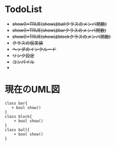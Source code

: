 # TodoList
- ~~show()=TRUE(showはballクラスのメンバ関数)~~
- ~~show()=TRUE(showはbarクラスのメンバ関数)~~
- ~~show()=TRUE(showはblockクラスのメンバ関数)~~
- ~~クラスの仮実装~~
- ~~ヘッダのインクルード~~
- ~~リンク設定~~
- ~~コンパイル~~
- 
# 現在のUML図
~~~plantUML
class bar{
   + bool show()
}
class block{
    + bool show()
}
class ball{
    + bool show()
}


~~~